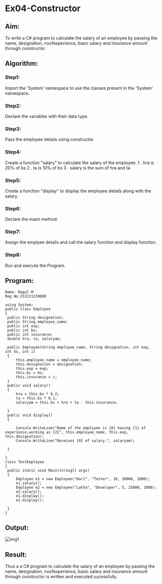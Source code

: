 # Ex04-Constructor
## Aim:
 To write a C# program to calculate the salary of an employee by passing the name, designation, noofexperience, basic salary and insurance amount through constructor.
 
 ## Algorithm:
 ### Step1:
 Import the 'System' namespace to use the classes present in the 'System' namespace.
 ### Step2:
 Declare the variables with their data type.
 ### Step3:
 Pass the employee details using constructor.
 ### Step4:
 Create a function "salary" to calculate the salary of the employee. 1 . hra is 20% of bs 2 . ta is 10% of bs 3 . salary is the sum of hra and ta
 ### Step5:
 Create a function "display" to display the employee details along with the salary.
 ### Step6:
 Declare the maon method.
 ### Step7:
 Assign the emplyee details and call the salary function and display function.
 ### Step8:
 Run and execute the Program.

 ## Program:
 ~~~
 Name: Ragul M
 Reg No:212221230080
 ~~~
 ~~~
 using System;
public class Employee
{
  public String designation;
  public String employee_name;
  public int exp;
  public int bs;
  public int insurance;
  double hra, ta, salaryam;

  public Employee(String employee_name, String designation, int exp, int bs, int i)
  {
      this.employee_name = employee_name;
      this.designation = designation;
      this.exp = exp;
      this.bs = bs;
      this.insurance = i;
  }
  public void salary()
  {
      hra = this.bs * 0.2;
      ta = this.bs * 0.1;
      salaryam = this.bs + hra + ta - this.insurance;

  }
  public void display()
  {

      Console.WriteLine("Name of the employee is {0} having {1} of experience,working as {2}", this.employee_name, this.exp, this.designation);
      Console.WriteLine("Receives {0} of salary.", salaryam);

  }

}
class TestEmployee
{
  public static void Main(string[] args)
  {
      Employee e1 = new Employee("Hari", "Tester", 10, 30000, 1000);
      e1.salary();
      Employee e2 = new Employee("Latha", "Developer", 5, 25000, 1000);
      e2.salary();
      e1.display();
      e2.display();

  }
}

 ~~~
 ## Output:
 ![img1](https://user-images.githubusercontent.com/94881918/230868896-b9a3b1f9-8a01-4130-bd9e-89448e7dd730.png)

 
 ## Result:
Thus a a C# program to calculate the salary of an employee by passing the name, designation, noofexperience, basic salary and insurance amount through constructor is written and executed sucessfully.
